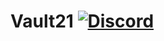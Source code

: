 # Vault21 [![Discord](https://img.shields.io/badge/Discord-Invite-7289DA.svg?logo=Discord&style=flat-square)](https://discord.gg/HVMJVnHNaa)

